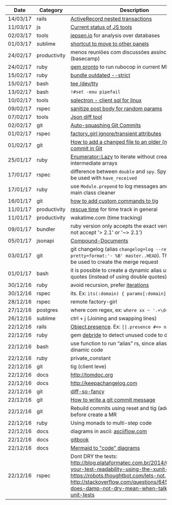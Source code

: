 | Date | Category | Description |
|------|----------|-------------|
| 14/03/17 | rails | [ActiveRecord nested transactions](http://api.rubyonrails.org/classes/ActiveRecord/Transactions/ClassMethods.html) |
| 11/03/17 | js | [Current status of JS tools](https://hackernoon.com/a-map-to-modern-javascript-development-2017-16d9eb86309c#.8xo1fckel) |
| 02/03/17 | tools | [jepsen.io](jepsen.io) for analysis over databases |
| 01/03/17 | sublime | [shortcut to move to other panels](http://stackoverflow.com/questions/25065771/move-tab-from-one-column-to-another-in-sublime-using-only-keys) |
| 24/02/17 | productivity | menos reuniões com discussões assíncronas (basecamp) |
| 24/02/17 | ruby | [gem pronto](https://github.com/mmozuras/pronto) to run rubocop in current MR |
| 15/02/17 | ruby | [bundle outdated --strict](http://bundler.io/v1.3/bundle_outdated.html) |
| 15/02/17 | bash | [tee /dev/tty](http://stackoverflow.com/questions/5677201/how-to-pipe-stdout-while-keeping-it-on-screen-and-not-to-a-output-file) |
| 13/02/17 | bash | `!#set -eou pipefail` |
| 10/02/17 | tools | [sqlectron - client sql for linux](sqlectron.github.io) |
| 09/02/17 | rspec | [sanitize post body for random params](http://railsware.com/blog/2013/10/03/custom-vcr-matchers-for-dealing-with-mutable-http-requests/) |
| 07/02/17 | tools | [Json diff tool](http://jsondiff.com/)  |
| 02/02/17 | git | [Auto-squashing Git Commits](https://robots.thoughtbot.com/autosquashing-git-commits)  |
| 01/02/17 | rspec | [factory_girl ignore/transient attributes](http://www.rubydoc.info/gems/factory_girl/file/GETTING_STARTED.md#Transient_Attributes)|
| 01/02/17 | git | [How to add a changed file to an older (not last) commit in Git](http://stackoverflow.com/questions/2719579/howto-add-a-changed-file-to-an-older-not-last-commit-in-git)  |
| 25/01/17 | ruby | [Enumerator::Lazy](http://dev.af83.com/2012/11/22/ruby-2-0-enumerator-lazy.html) to iterate without creating intermediate arrays |
| 17/01/17 | rspec | difference between `double` and `spy`. Spy is made to be used with `have_received` |
| 17/01/17 | ruby | use `Module.prepend` to log messages and keep the main class cleaner |
| 16/01/17 | git | [how to add custom commands to tig](https://github.com/fabioperrella/dotfiles/commit/848fca0ddcdfef1b43fb859a30b82b55a6ee9626) |
| 11/01/17 | productivity | [rescue time](http://rescuetime.com) for time track in general  |
| 11/01/17 | productivity | wakatime.com (time tracking) |
| 09/01/17 | bundler | ruby version only accepts the exact version (it does not accept '> 2.1' or '~> 2.1') |
| 05/01/17 | jsonapi| [Compound-Documents](http://jsonapi.org/format/#document-compound-documents) |
| 03/01/17 | git | git changelog (alias `changelog=log --reverse --pretty=format:'- %B' master..HEAD`). The output can be used to create the merge request |
| 01/01/17 | bash | it is possible to create a dynamic alias using single quotes (instead of using double quotes) |
| 30/12/16 | ruby | avoid recursion, prefer [iterations](http://www.refactoring.com/catalog/replaceRecursionWithIteration.html) |
| 30/12/16 | rspec | its. Ex: `its(:domain) { params[:domain] }` |
| 28/12/16 | rspec | remote factory-girl |
| 27/12/16 | postgres | where com regex, ex: `where xx ~ '.+\d+'` |
| 26/12/16 | sublime | ctrl + j (Joining and swapping lines) |
| 22/12/16 | rails | [Object.presence](http://api.rubyonrails.org/classes/Object.html#method-i-presence). Ex: `[].presence #=> nil` |
| 22/12/16 | ruby | gem [debride](https://github.com/seattlerb/debride) to detect unused code to delete
| 22/12/16 | bash | use function to run “alias” rs, since alias can not run dinamic code |
| 22/12/16 | ruby | private_constant |
| 22/12/16 | git | tig (client leve) |
| 22/12/16 | docs | http://tomdoc.org |
| 22/12/16 | docs | http://keepachangelog.com |
| 22/12/16 | git | [diff-so-fancy](https://github.com/so-fancy/diff-so-fancy) |
| 22/12/16 | git | [How to write a git commit message](http://chris.beams.io/posts/git-commit/) |
| 22/12/16 | git | Rebuild commits using reset and tig (add interactive) before create a MR |
| 22/12/16 | ruby | Using monads to multi-step code |
| 22/12/16 | docs | diagrams in ascii: [asciiflow.com](http://asciiflow.com) |
| 22/12/16 | docs | [gitbook](https://www.gitbook.com/) |
| 22/12/16 | docs | [Mermaid to "code" diagrams](https://knsv.github.io/mermaid/) |
| 22/12/16 | rspec | Dont DRY the tests:  http://blog.plataformatec.com.br/2014/04/improve-your-test-readability-using-the-xunit-structure, https://robots.thoughtbot.com/lets-not, http://stackoverflow.com/questions/6453235/what-does-damp-not-dry-mean-when-talking-about-unit-tests |
